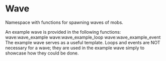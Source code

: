 # Wave

Namespace with functions for spawning waves of mobs.

An example wave is provided in the following functions:
    wave:wave_example
    wave:wave_example_loop
    wave:wave_example_event
The example wave serves as a useful template. Loops and events are NOT
necessary for a wave; they are used in the example wave simply to
showcase how they could be done.